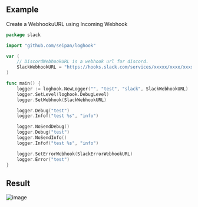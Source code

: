 ## Example
Create a WebhookuURL using Incoming Webhook
```go
package slack

import "github.com/seipan/loghook"

var (
	// DiscordWebhookURL is a webhook url for discord.
	SlackWebhookURL = "https://hooks.slack.com/services/xxxxx/xxxx/xxxxxxxxx"
)

func main() {
	logger := loghook.NewLogger("", "test", "slack", SlackWebhookURL)
	logger.SetLevel(loghook.DebugLevel)
	logger.SetWebhook(SlackWebhookURL)

	logger.Debug("test")
	logger.Infof("test %s", "info")

	logger.NoSendDebug()
	logger.Debug("test")
	logger.NoSendInfo()
	logger.Infof("test %s", "info")

	logger.SetErrorWebhook(SlackErrorWebhookURL)
	logger.Error("test")
}

```

## Result
![image](https://github.com/seipan/loghook/assets/88176012/190c5319-71be-4a28-83e7-c235f201f9ea)

